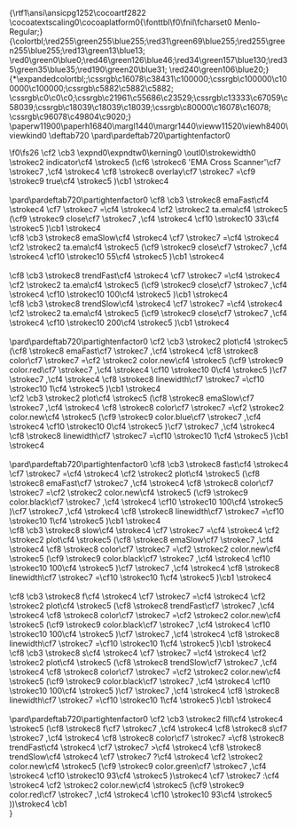 {\rtf1\ansi\ansicpg1252\cocoartf2822
\cocoatextscaling0\cocoaplatform0{\fonttbl\f0\fnil\fcharset0 Menlo-Regular;}
{\colortbl;\red255\green255\blue255;\red31\green69\blue255;\red255\green255\blue255;\red13\green13\blue13;
\red0\green0\blue0;\red46\green126\blue46;\red34\green157\blue130;\red35\green35\blue35;\red190\green20\blue31;
\red240\green106\blue20;}
{\*\expandedcolortbl;;\cssrgb\c16078\c38431\c100000;\cssrgb\c100000\c100000\c100000;\cssrgb\c5882\c5882\c5882;
\cssrgb\c0\c0\c0;\cssrgb\c21961\c55686\c23529;\cssrgb\c13333\c67059\c58039;\cssrgb\c18039\c18039\c18039;\cssrgb\c80000\c16078\c16078;
\cssrgb\c96078\c49804\c9020;}
\paperw11900\paperh16840\margl1440\margr1440\vieww11520\viewh8400\viewkind0
\deftab720
\pard\pardeftab720\partightenfactor0

\f0\fs26 \cf2 \cb3 \expnd0\expndtw0\kerning0
\outl0\strokewidth0 \strokec2 indicator\cf4 \strokec5 (\cf6 \strokec6 'EMA Cross Scanner'\cf7 \strokec7 ,\cf4 \strokec4  \cf8 \strokec8 overlay\cf7 \strokec7 =\cf9 \strokec9 true\cf4 \strokec5 )\cb1 \strokec4 \
\
\pard\pardeftab720\partightenfactor0
\cf8 \cb3 \strokec8 emaFast\cf4 \strokec4  \cf7 \strokec7 =\cf4 \strokec4  \cf2 \strokec2 ta.ema\cf4 \strokec5 (\cf9 \strokec9 close\cf7 \strokec7 ,\cf4 \strokec4  \cf10 \strokec10 33\cf4 \strokec5 )\cb1 \strokec4 \
\cf8 \cb3 \strokec8 emaSlow\cf4 \strokec4  \cf7 \strokec7 =\cf4 \strokec4  \cf2 \strokec2 ta.ema\cf4 \strokec5 (\cf9 \strokec9 close\cf7 \strokec7 ,\cf4 \strokec4  \cf10 \strokec10 55\cf4 \strokec5 )\cb1 \strokec4 \
\
\cf8 \cb3 \strokec8 trendFast\cf4 \strokec4  \cf7 \strokec7 =\cf4 \strokec4  \cf2 \strokec2 ta.ema\cf4 \strokec5 (\cf9 \strokec9 close\cf7 \strokec7 ,\cf4 \strokec4  \cf10 \strokec10 100\cf4 \strokec5 )\cb1 \strokec4 \
\cf8 \cb3 \strokec8 trendSlow\cf4 \strokec4  \cf7 \strokec7 =\cf4 \strokec4  \cf2 \strokec2 ta.ema\cf4 \strokec5 (\cf9 \strokec9 close\cf7 \strokec7 ,\cf4 \strokec4  \cf10 \strokec10 200\cf4 \strokec5 )\cb1 \strokec4 \
\
\pard\pardeftab720\partightenfactor0
\cf2 \cb3 \strokec2 plot\cf4 \strokec5 (\cf8 \strokec8 emaFast\cf7 \strokec7 ,\cf4 \strokec4  \cf8 \strokec8 color\cf7 \strokec7 =\cf2 \strokec2 color.new\cf4 \strokec5 (\cf9 \strokec9 color.red\cf7 \strokec7 ,\cf4 \strokec4  \cf10 \strokec10 0\cf4 \strokec5 )\cf7 \strokec7 ,\cf4 \strokec4  \cf8 \strokec8 linewidth\cf7 \strokec7 =\cf10 \strokec10 1\cf4 \strokec5 )\cb1 \strokec4 \
\cf2 \cb3 \strokec2 plot\cf4 \strokec5 (\cf8 \strokec8 emaSlow\cf7 \strokec7 ,\cf4 \strokec4  \cf8 \strokec8 color\cf7 \strokec7 =\cf2 \strokec2 color.new\cf4 \strokec5 (\cf9 \strokec9 color.blue\cf7 \strokec7 ,\cf4 \strokec4  \cf10 \strokec10 0\cf4 \strokec5 )\cf7 \strokec7 ,\cf4 \strokec4  \cf8 \strokec8 linewidth\cf7 \strokec7 =\cf10 \strokec10 1\cf4 \strokec5 )\cb1 \strokec4 \
\
\pard\pardeftab720\partightenfactor0
\cf8 \cb3 \strokec8 fast\cf4 \strokec4  \cf7 \strokec7 =\cf4 \strokec4  \cf2 \strokec2 plot\cf4 \strokec5 (\cf8 \strokec8 emaFast\cf7 \strokec7 ,\cf4 \strokec4  \cf8 \strokec8 color\cf7 \strokec7 =\cf2 \strokec2 color.new\cf4 \strokec5 (\cf9 \strokec9 color.black\cf7 \strokec7 ,\cf4 \strokec4  \cf10 \strokec10 100\cf4 \strokec5 )\cf7 \strokec7 ,\cf4 \strokec4  \cf8 \strokec8 linewidth\cf7 \strokec7 =\cf10 \strokec10 1\cf4 \strokec5 )\cb1 \strokec4 \
\cf8 \cb3 \strokec8 slow\cf4 \strokec4  \cf7 \strokec7 =\cf4 \strokec4  \cf2 \strokec2 plot\cf4 \strokec5 (\cf8 \strokec8 emaSlow\cf7 \strokec7 ,\cf4 \strokec4  \cf8 \strokec8 color\cf7 \strokec7 =\cf2 \strokec2 color.new\cf4 \strokec5 (\cf9 \strokec9 color.black\cf7 \strokec7 ,\cf4 \strokec4  \cf10 \strokec10 100\cf4 \strokec5 )\cf7 \strokec7 ,\cf4 \strokec4  \cf8 \strokec8 linewidth\cf7 \strokec7 =\cf10 \strokec10 1\cf4 \strokec5 )\cb1 \strokec4 \
\
\cf8 \cb3 \strokec8 f\cf4 \strokec4  \cf7 \strokec7 =\cf4 \strokec4  \cf2 \strokec2 plot\cf4 \strokec5 (\cf8 \strokec8 trendFast\cf7 \strokec7 ,\cf4 \strokec4  \cf8 \strokec8 color\cf7 \strokec7 =\cf2 \strokec2 color.new\cf4 \strokec5 (\cf9 \strokec9 color.black\cf7 \strokec7 ,\cf4 \strokec4  \cf10 \strokec10 100\cf4 \strokec5 )\cf7 \strokec7 ,\cf4 \strokec4  \cf8 \strokec8 linewidth\cf7 \strokec7 =\cf10 \strokec10 1\cf4 \strokec5 )\cb1 \strokec4 \
\cf8 \cb3 \strokec8 s\cf4 \strokec4  \cf7 \strokec7 =\cf4 \strokec4  \cf2 \strokec2 plot\cf4 \strokec5 (\cf8 \strokec8 trendSlow\cf7 \strokec7 ,\cf4 \strokec4  \cf8 \strokec8 color\cf7 \strokec7 =\cf2 \strokec2 color.new\cf4 \strokec5 (\cf9 \strokec9 color.black\cf7 \strokec7 ,\cf4 \strokec4  \cf10 \strokec10 100\cf4 \strokec5 )\cf7 \strokec7 ,\cf4 \strokec4  \cf8 \strokec8 linewidth\cf7 \strokec7 =\cf10 \strokec10 1\cf4 \strokec5 )\cb1 \strokec4 \
\
\pard\pardeftab720\partightenfactor0
\cf2 \cb3 \strokec2 fill\cf4 \strokec4  \strokec5 (\cf8 \strokec8 f\cf7 \strokec7 ,\cf4 \strokec4  \cf8 \strokec8 s\cf7 \strokec7 ,\cf4 \strokec4  \cf8 \strokec8 color\cf7 \strokec7 =\cf8 \strokec8 trendFast\cf4 \strokec4  \cf7 \strokec7 >\cf4 \strokec4  \cf8 \strokec8 trendSlow\cf4 \strokec4  \cf7 \strokec7 ?\cf4 \strokec4  \cf2 \strokec2 color.new\cf4 \strokec5 (\cf9 \strokec9 color.green\cf7 \strokec7 ,\cf4 \strokec4  \cf10 \strokec10 93\cf4 \strokec5 )\strokec4  \cf7 \strokec7 :\cf4 \strokec4  \cf2 \strokec2 color.new\cf4 \strokec5 (\cf9 \strokec9 color.red\cf7 \strokec7 ,\cf4 \strokec4  \cf10 \strokec10 93\cf4 \strokec5 ))\strokec4  \cb1 \
}